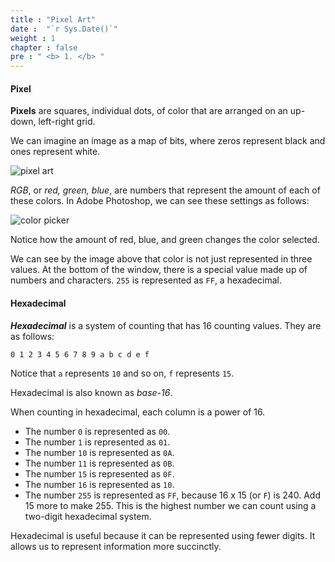 ```yaml
---
title : "Pixel Art"
date :  "`r Sys.Date()`" 
weight : 1 
chapter : false
pre : " <b> 1. </b> "
---
```

#### Pixel
**Pixels** are squares, individual dots, of color that are arranged on an up-down, left-right grid.

We can imagine an image as a map of bits, where zeros represent black and ones represent white.

![pixel art](https://raw.githubusercontent.com/baobaoupcloud/cs-w4/main/static/images/1.pixel/pixel1.png)

*RGB*, or *red, green, blue*, are numbers that represent the amount of each of these colors. In Adobe Photoshop, we can see these settings as follows:

![color picker](https://raw.githubusercontent.com/baobaoupcloud/cs-w4/main/static/images/1.pixel/pixel2.png)

Notice how the amount of red, blue, and green changes the color selected.

We can see by the image above that color is not just represented in three values. At the bottom of the window, there is a special value made up of numbers and characters. `255` is represented as `FF`, a hexadecimal.

#### Hexadecimal

***Hexadecimal*** is a system of counting that has 16 counting values. They are as follows:

`0 1 2 3 4 5 6 7 8 9 a b c d e f`

Notice that `a` represents `10` and so on, `f` represents `15`.

Hexadecimal is also known as *base-16*.

When counting in hexadecimal, each column is a power of 16.

- The number `0` is represented as `00`.
- The number `1` is represented as `01`.
- The number `10` is represented as `0A`.
- The number `11` is represented as `0B`.
- The number `15` is represented as `0F`.
- The number `16` is represented as `10`.
- The number `255` is represented as `FF`, because 16 x 15 (or `F`) is 240. Add 15 more to make 255. This is the highest number we can count using a two-digit hexadecimal system.

Hexadecimal is useful because it can be represented using fewer digits. It allows us to represent information more succinctly.